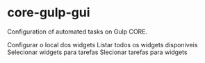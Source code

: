 # core-gulp-gui
Configuration of automated tasks on Gulp CORE.

Configurar o local dos widgets
Listar todos os widgets disponiveis
Selecionar widgets para tarefas
Slecionar tarefas para widgets
